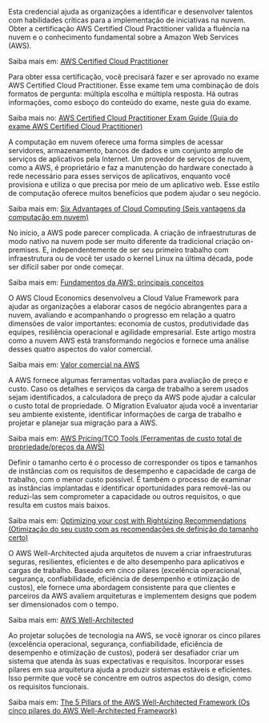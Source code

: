 Esta credencial ajuda as organizações a identificar e desenvolver talentos com habilidades críticas para a implementação de iniciativas na nuvem. Obter a certificação AWS Certified Cloud Practitioner valida a fluência na nuvem e o conhecimento fundamental sobre a Amazon Web Services (AWS).

Saiba mais em: [AWS Certified Cloud Practitioner](https://aws.amazon.com/certification/certified-cloud-practitioner/)

Para obter essa certificação, você precisará fazer e ser aprovado no exame AWS Certified Cloud Practitioner. Esse exame tem uma combinação de dois formatos de pergunta: múltipla escolha e múltipla resposta. Há outras informações, como esboço do conteúdo do exame, neste guia do exame.

Saiba mais no: [AWS Certified Cloud Practitioner Exam Guide (Guia do exame AWS Certified Cloud Practitioner)](https://d1.awsstatic.com/training-and-certification/docs-cloud-practitioner/AWS-Certified-Cloud-Practitioner_Exam-Guide.pdf)

A computação em nuvem oferece uma forma simples de acessar servidores, armazenamento, bancos de dados e um conjunto amplo de serviços de aplicativos pela Internet. Um provedor de serviços de nuvem, como a AWS, é proprietário e faz a manutenção do hardware conectado à rede necessário para esses serviços de aplicativos, enquanto você provisiona e utiliza o que precisa por meio de um aplicativo web. Esse estilo de computação oferece muitos benefícios que podem ajudar o seu negócio.

Saiba mais em: [Six Advantages of Cloud Computing (Seis vantagens da computação em nuvem)](https://docs.aws.amazon.com/whitepapers/latest/aws-overview/six-advantages-of-cloud-computing.html)

No início, a AWS pode parecer complicada. A criação de infraestruturas de modo nativo na nuvem pode ser muito diferente da tradicional criação on-premises. E, independentemente de ser seu primeiro trabalho com infraestrutura ou de você ter usado o kernel Linux na última década, pode ser difícil saber por onde começar.

Saiba mais em: [Fundamentos da AWS: principais conceitos](https://aws.amazon.com/getting-started/cloud-essentials/)

O AWS Cloud Economics desenvolveu a Cloud Value Framework para ajudar as organizações a elaborar casos de negócio abrangentes para a nuvem, avaliando e acompanhando o progresso em relação a quatro dimensões de valor importantes: economia de custos, produtividade das equipes, resiliência operacional e agilidade empresarial. Este artigo mostra como a nuvem AWS está transformando negócios e fornece uma análise desses quatro aspectos do valor comercial.

Saiba mais em: [Valor comercial na AWS](https://aws.amazon.com/executive-insights/content/business-value-on-aws/)

A AWS fornece algumas ferramentas voltadas para avaliação de preço e custo. Caso os detalhes e serviços da carga de trabalho a serem usados sejam identificados, a calculadora de preço da AWS pode ajudar a calcular o custo total de propriedade. O Migration Evaluator ajuda você a inventariar seu ambiente existente, identificar informações de carga de trabalho e projetar e planejar sua migração para a AWS.

Saiba mais em: [AWS Pricing/TCO Tools (Ferramentas de custo total de propriedade/preços da AWS)](https://docs.aws.amazon.com/whitepapers/latest/how-aws-pricing-works/aws-pricingtco-tools.html)

Definir o tamanho certo é o processo de corresponder os tipos e tamanhos de instâncias com os requisitos de desempenho e capacidade de carga de trabalho, com o menor custo possível. É também o processo de examinar as instâncias implantadas e identificar oportunidades para removê-las ou reduzi-las sem comprometer a capacidade ou outros requisitos, o que resulta em custos mais baixos.

Saiba mais em: [Optimizing your cost with Rightsizing Recommendations (Otimização do seu custo com as recomendações de definição do tamanho certo)](https://docs.aws.amazon.com/cost-management/latest/userguide/ce-rightsizing.html)

O AWS Well-Architected ajuda arquitetos de nuvem a criar infraestruturas seguras, resilientes, eficientes e de alto desempenho para aplicativos e cargas de trabalho. Baseado em cinco pilares (excelência operacional, segurança, confiabilidade, eficiência de desempenho e otimização de custos), ele fornece uma abordagem consistente para que clientes e parceiros da AWS avaliem arquiteturas e implementem designs que podem ser dimensionados com o tempo.

Saiba mais em: [AWS Well-Architected](https://aws.amazon.com/architecture/well-architected/?wa-lens-whitepapers.sort-by=item.additionalFields.sortDate&wa-lens-whitepapers.sort-order=desc&wa-guidance-whitepapers.sort-by=item.additionalFields.sortDate&wa-guidance-whitepapers.sort-order=desc)

Ao projetar soluções de tecnologia na AWS, se você ignorar os cinco pilares (excelência operacional, segurança, confiabilidade, eficiência de desempenho e otimização de custos), poderá ser desafiador criar um sistema que atenda às suas expectativas e requisitos. Incorporar esses pilares em sua arquitetura ajuda a produzir sistemas estáveis e eficientes. Isso permite que você se concentre em outros aspectos do design, como os requisitos funcionais.

Saiba mais em: [The 5 Pillars of the AWS Well-Architected Framework (Os cinco pilares do AWS Well-Architected Framework)](https://aws.amazon.com/blogs/apn/the-6-pillars-of-the-aws-well-architected-framework/)
